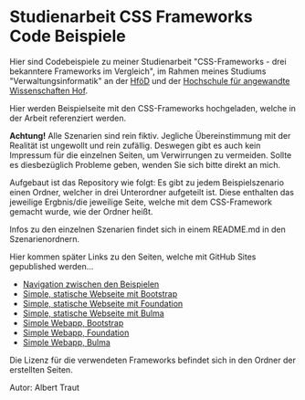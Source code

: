 # Studienarbeit CSS Frameworks  Code Beispiele
Hier sind Codebeispiele zu meiner Studienarbeit "CSS-Frameworks - drei bekanntere Frameworks im Vergleich", im Rahmen meines Studiums "Verwaltungsinformatik" an der [HföD](https://aiv.hfoed.de) und der [Hochschule für angewandte Wissenschaften Hof](https://hof-university.de).

Hier werden Beispielseite mit den CSS-Frameworks hochgeladen, welche in der Arbeit referenziert werden.

**Achtung!** Alle Szenarien sind rein fiktiv. Jegliche Übereinstimmung mit der Realität ist ungewollt und rein zufällig. Deswegen gibt es auch kein Impressum für die einzelnen Seiten, um Verwirrungen zu vermeiden. Sollte es diesbezüglich Probleme geben, wenden Sie sich bitte direkt an mich.

Aufgebaut ist das Repository wie folgt: Es gibt zu jedem Beispielszenario einen Ordner, welcher in drei Unterordner aufgeteilt ist. Diese enthalten das jeweilige Ergbnis/die jeweilige Seite, welche mit dem CSS-Framework gemacht wurde, wie der Ordner heißt.
<!--(Sprachlich nicht schön, muss es noch umformulieren... Irgendwann)-->
Infos zu den einzelnen Szenarien findet sich in einem README.md in den Szenarienordnern.

Hier kommen später Links zu den Seiten, welche mit GitHub Sites gepublished werden...

* [Navigation zwischen den Beispielen](https://altraugsburg.github.io/studienarbeit-css-frameworks-code-beispiele)
* [Simple, statische Webseite mit Bootstrap](https://altraugsburg.github.io/studienarbeit-css-frameworks-code-beispiele/simple-statische-webseite/bootstrap/)
* [Simple, statische Webseite mit Foundation](https://altraugsburg.github.io/studienarbeit-css-frameworks-code-beispiele/simple-statische-webseite/foundation/)
* [Simple, statische Webseite mit Bulma](https://altraugsburg.github.io/studienarbeit-css-frameworks-code-beispiele/simple-statische-webseite/bulma/)
* [Simple Webapp, Bootstrap](https://altraugsburg.github.io/studienarbeit-css-frameworks-code-beispiele/simple-webapp/bootstrap/)
* [Simple Webapp, Foundation](https://altraugsburg.github.io/studienarbeit-css-frameworks-code-beispiele/simple-webapp/foundation/)
* [Simple Webapp, Bulma](https://altraugsburg.github.io/studienarbeit-css-frameworks-code-beispiele/simple-webapp/bulma/)


Die Lizenz für die verwendeten Frameworks befindet sich in den Ordner der erstellten Seiten.

Autor: Albert Traut
